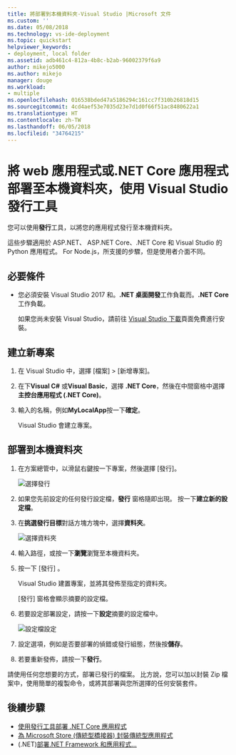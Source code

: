 ```yaml
---
title: 將部署到本機資料夾-Visual Studio |Microsoft 文件
ms.custom: ''
ms.date: 05/08/2018
ms.technology: vs-ide-deployment
ms.topic: quickstart
helpviewer_keywords:
- deployment, local folder
ms.assetid: adb461c4-812a-4b8c-b2ab-96002379f6a9
author: mikejo5000
ms.author: mikejo
manager: douge
ms.workload:
- multiple
ms.openlocfilehash: 016538bded47a5186294c161cc7f310b26818d15
ms.sourcegitcommit: 4cd4aef53e7035d23e7d1d0f66f51ac8480622a1
ms.translationtype: HT
ms.contentlocale: zh-TW
ms.lasthandoff: 06/05/2018
ms.locfileid: "34764215"
---
```

# <a name="deploy-a-web-app-or-net-core-app-to-a-local-folder-using-the-visual-studio-publish-tool"></a>將 web 應用程式或.NET Core 應用程式部署至本機資料夾，使用 Visual Studio 發行工具

您可以使用**發行**工具，以將您的應用程式發行至本機資料夾。 

這些步驟適用於 ASP.NET、 ASP.NET Core、.NET Core 和 Visual Studio 的 Python 應用程式。 For Node.js，所支援的步驟，但是使用者介面不同。

## <a name="prerequisites"></a>必要條件

* 您必須安裝 Visual Studio 2017 和。**.NET 桌面開發**工作負載而。**.NET Core**工作負載。

    如果您尚未安裝 Visual Studio，請前往 [Visual Studio 下載](https://www.visualstudio.com/downloads/?utm_medium=microsoft&utm_source=docs.microsoft.com&utm_campaign=button+cta&utm_content=download+vs2017)頁面免費進行安裝。

## <a name="create-a-new-project"></a>建立新專案 

1. 在 Visual Studio 中，選擇 [檔案] > [新增專案]。

1. 在下**Visual C#** 或**Visual Basic**，選擇 **.NET Core**，然後在中間窗格中選擇 **主控台應用程式 (.NET Core)**。

1. 輸入的名稱，例如**MyLocalApp**按一下**確定**。

    Visual Studio 會建立專案。

## <a name="deploy-to-a-local-folder"></a>部署到本機資料夾

1. 在方案總管中，以滑鼠右鍵按一下專案，然後選擇 [發行]。

    ![選擇發行](../deployment/media/quickstart-publish.png "選擇發行")

1. 如果您先前設定的任何發行設定檔，**發行** 窗格隨即出現。 按一下**建立新的設定檔**。

1. 在**挑選發行目標**對話方塊方塊中，選擇**資料夾**。

    ![選擇資料夾](../deployment/media/quickstart-publish-folder.png "選擇資料夾")

1. 輸入路徑，或按一下**瀏覽**瀏覽至本機資料夾。

1. 按一下 [發行] 。

    Visual Studio 建置專案，並將其發佈至指定的資料夾。

    [發行] 窗格會顯示摘要的設定檔。

1. 若要設定部署設定，請按一下**設定**摘要的設定檔中。

    ![設定檔設定](../deployment/media/quickstart-profile-settings.png "設定檔設定") 

1. 設定選項，例如是否要部署的偵錯或發行組態，然後按**儲存**。

1. 若要重新發佈，請按一下**發行**。

請使用任何您想要的方式，部署已發行的檔案。 比方說，您可以加以封裝 Zip 檔案中，使用簡單的複製命令，或將其部署與您所選擇的任何安裝套件。

## <a name="next-steps"></a>後續步驟

- [使用發行工具部署 .NET Core 應用程式](/dotnet/core/deploying/deploy-with-vs?toc=/visualstudio/deployment/toc.json&bc=/visualstudio/deployment/_breadcrumb/toc.json)
- [為 Microsoft Store (傳統型橋接器) 封裝傳統型應用程式](/windows/uwp/porting/desktop-to-uwp-packaging-dot-net?toc=/visualstudio/deployment/toc.json&bc=/visualstudio/deployment/_breadcrumb/toc.json)
- (.NET)[部署.NET Framework 和應用程式...](/dotnet/framework/deployment/)
